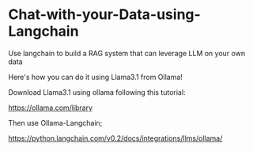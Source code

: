 # Chat-with-your-Data-using-Langchain
Use langchain to build a RAG system that can leverage LLM on your own data

Here's how you can do it using Llama3.1 from Ollama!

Download Llama3.1 using ollama following this tutorial:

https://ollama.com/library

Then use Ollama-Langchain;

https://python.langchain.com/v0.2/docs/integrations/llms/ollama/
